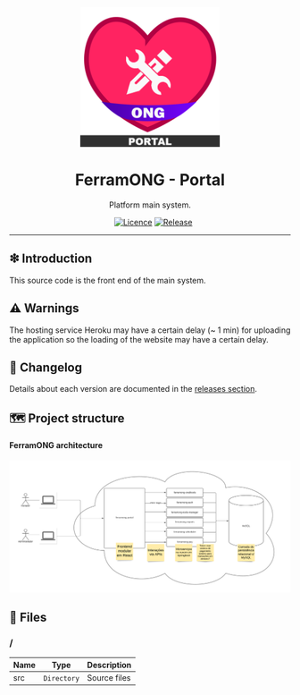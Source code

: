 <p align='center'>
<img width="250px" src='https://raw.githubusercontent.com/FerramONG/ferramong-portal/master/docs/img/logo/logo.png?raw=true' />
</p>

<h1 align='center'>FerramONG - Portal</h1>
<p align='center'>Platform main system.</p>
<p align="center">
  <a href="https://github.com/FerramONG/ferramong-portal/actions/workflows/windows.yml"><img src="https://github.com/FerramONG/ferramong-portal/actions/workflows/windows.yml/badge.svg" alt=""></a>
	<a href="https://github.com/FerramONG/ferramong-portal/actions/workflows/macos.yml"><img src="https://github.com/FerramONG/ferramong-portal/actions/workflows/macos.yml/badge.svg" alt=""></a>
	<a href="https://github.com/FerramONG/ferramong-portal/actions/workflows/ubuntu.yml"><img src="https://github.com/FerramONG/ferramong-portal/actions/workflows/ubuntu.yml/badge.svg" alt=""></a>
  <a href="https://github.com/FerramONG/ferramong-portal/blob/master/LICENCE"><img src="https://img.shields.io/badge/Licence-BSD0-919191.svg" alt="Licence"></a>
	<a href="https://github.com/FerramONG/ferramong-portal/releases"><img src="https://img.shields.io/github/v/release/FerramONG/ferramong-portal" alt="Release"></a>
</p>
<hr />

## ❇ Introduction
This source code is the front end of the main system.

## ⚠ Warnings
The hosting service Heroku may have a certain delay (~ 1 min) for uploading the application so the loading of the website may have a certain delay. 

## 🚩 Changelog
Details about each version are documented in the [releases section](https://github.com/FerramONG/ferramong-portal/releases).

## 🗺 Project structure
#### FerramONG architecture
![global-schema](https://raw.githubusercontent.com/FerramONG/ferramong-portal/master/docs/img/schemas/architecture.png?raw=true)

## 📁 Files
### /
|        Name 	|Type|Description|
|----------------|-------------------------------|-----------------------------|
|src     |`Directory`| Source files |
